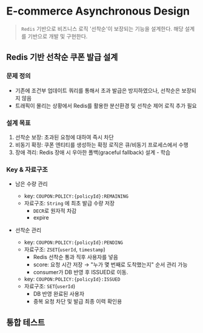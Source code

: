 # E-commerce Asynchronous Design

> `Redis` 기반으로 비즈니스 로직 '선착순'이 보장되는 기능을 설계한다. 해당 설계를 기반으로 개발 및 구현한다.

## Redis 기반 선착순 쿠폰 발급 설계

### 문제 정의

- 기존에 조건부 업데이트 쿼리를 통해서 초과 발급은 방지하였으나, 선착순은 보장되지 않음
- 트래픽이 몰리는 상황에서 Redis를 활용한 분산환경 및 선착순 제어 로직 추가 필요

### 설계 목표

1. 선착순 보장: 초과된 요청에 대하여 즉시 차단
2. 비동기 확정: 쿠폰 엔티티를 생성하는 확정 로직은 큐/비동기 프로세스에서 수행
3. 장애 격리: Redis 장애 시 우아한 폴백(graceful fallback) 설계 - 학습

### Key & 자료구조

- 남은 수량 관리
  - key: `COUPON:POLICY:{policyId}:REMAINING`
  - 자료구조: `String` 에 최초 발급 수량 저장
    - `DECR`로 원자적 차감
    - expire 

- 선착순 관리
  - key: `COUPON:POLICY:{policyId}:PENDING`
  - 자료구조: `ZSET`(`userId`, `timestamp`)
    - Redis 선착순 통과 직후 사용자를 넣음
    - score: 요청 시간 저장 → "누가 몇 번째로 도착했는지" 순서 관리 가능
    - consumer가 DB 반영 후 ISSUED로 이동.
  - key: `COUPON:POLICY:{policyId}:ISSUED`
  - 자료구조: `SET`(`userId`)
    - DB 반영 완료된 사용자
    - 중복 요청 차단 및 발급 최종 이력 확인용

## 통합 테스트

